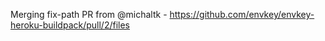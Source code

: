 Merging fix-path PR from @michaltk - https://github.com/envkey/envkey-heroku-buildpack/pull/2/files
